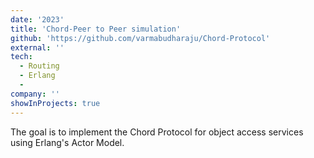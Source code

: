 ```yaml
---
date: '2023'
title: 'Chord-Peer to Peer simulation'
github: 'https://github.com/varmabudharaju/Chord-Protocol'
external: ''
tech:
  - Routing
  - Erlang
  - 
company: ''
showInProjects: true
---
```


The goal is to implement the Chord Protocol for object access services using Erlang's Actor Model.